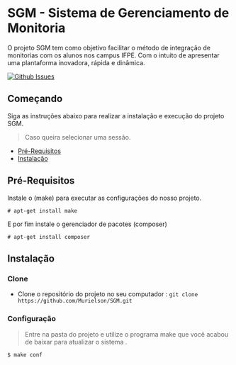 # SGM - Sistema de Gerenciamento de Monitoria
O projeto SGM tem como objetivo facilitar o método de integração de monitorias com os alunos nos campus IFPE. Com o intuito de apresentar uma plantaforma inovadora, rápida e dinâmica.

[![Github Issues](http://githubbadges.herokuapp.com/Murielson/SGM/issues.svg?style=flat-square)](https://github.com/Murielson/SGM/issues)
## Começando
Siga as instruções abaixo para realizar a instalação e execução do projeto SGM.
> Caso queira selecionar uma sessão.

- [Pré-Requisitos](#pré-requisitos)
- [Instalação](#instalação)

## Pré-Requisitos
Instale o (make) para executar as configurações do nosso projeto.
```
# apt-get install make 
```
E por fim instale o gerenciador de pacotes (composer)
```
# apt-get install composer 
```
## Instalação
### Clone
- Clone o repositório do projeto no seu computador : ```git clone https://github.com/Murielson/SGM.git ```
### Configuração
> Entre na pasta do projeto e utilize o programa make que você acabou de baixar para atualizar o sistema .
```
$ make conf 
```



